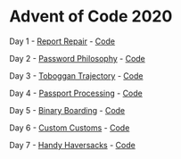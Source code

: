 # Advent of Code 2020

Day 1 - [Report Repair](https://adventofcode.com/2020/day/1) - [Code](https://github.com/Matt-B/advent-of-code-2020/blob/main/src/main/kotlin/uk/co/matt_bailey/adventofcode2020/Day01.kt)

Day 2 - [Password Philosophy](https://adventofcode.com/2020/day/2) - [Code](https://github.com/Matt-B/advent-of-code-2020/blob/main/src/main/kotlin/uk/co/matt_bailey/adventofcode2020/Day02.kt)

Day 3 - [Toboggan Trajectory](https://adventofcode.com/2020/day/3) - [Code](https://github.com/Matt-B/advent-of-code-2020/blob/main/src/main/kotlin/uk/co/matt_bailey/adventofcode2020/Day03.kt)

Day 4 - [Passport Processing](https://adventofcode.com/2020/day/4) - [Code](https://github.com/Matt-B/advent-of-code-2020/blob/main/src/main/kotlin/uk/co/matt_bailey/adventofcode2020/Day04.kt)

Day 5 - [Binary Boarding](https://adventofcode.com/2020/day/5) - [Code](https://github.com/Matt-B/advent-of-code-2020/blob/main/src/main/kotlin/uk/co/matt_bailey/adventofcode2020/Day05.kt)

Day 6 - [Custom Customs](https://adventofcode.com/2020/day/6) - [Code](https://github.com/Matt-B/advent-of-code-2020/blob/main/src/main/kotlin/uk/co/matt_bailey/adventofcode2020/Day06.kt)

Day 7 - [Handy Haversacks](https://adventofcode.com/2020/day/7) - [Code](https://github.com/Matt-B/advent-of-code-2020/blob/main/src/main/kotlin/uk/co/matt_bailey/adventofcode2020/Day07.kt)